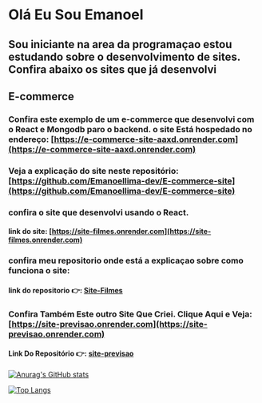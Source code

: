 # Olá Eu Sou Emanoel

## Sou iniciante na area da programaçao estou estudando sobre o desenvolvimento de sites. Confira abaixo os sites que já desenvolvi

## E-commerce

### Confira este exemplo de um e-commerce que desenvolvi com o React e Mongodb paro o backend. o site Está hospedado no endereço: [https://e-commerce-site-aaxd.onrender.com](https://e-commerce-site-aaxd.onrender.com)

### Veja a explicação do site neste repositório: [https://github.com/Emanoellima-dev/E-commerce-site](https://github.com/Emanoellima-dev/E-commerce-site)

### confira o site que desenvolvi usando o React.
#### link do site: [https://site-filmes.onrender.com](https://site-filmes.onrender.com)

### confira meu repositorio onde está a explicaçao sobre como funciona o site:

#### link do repositorio 👉: [Site-Filmes](https://github.com/Emanoellima-dev/Site-Filmes)

### Confira Também Este outro Site Que Criei. Clique Aqui e Veja: [https://site-previsao.onrender.com](https://site-previsao.onrender.com)
#### Link Do Repositório 👉: [site-previsao](https://github.com/Emanoellima-dev/site-previsao)

[![Anurag's GitHub stats](https://github-readme-stats.vercel.app/api?username=Emanoellima-dev&show_icons=true&theme=radical&hide=contribs,prs&show=discussions_answered)](https://github.com/anuraghazra/github-readme-stats)

[![Top Langs](https://github-readme-stats.vercel.app/api/top-langs/?username=Emanoellima-dev&layout=donut-vertical)](https://github.com/anuraghazra/github-readme-stats)
